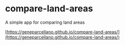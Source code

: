 # compare-land-areas
 A simple app for comparing land areas

 [https://geneparcellano.github.io/compare-land-areas/](https://geneparcellano.github.io/compare-land-areas/)

